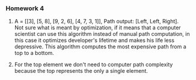 ### Homework 4

1) A = [[3], [5, 8], [9, 2, 6], [4, 7, 3, 1]],
   Path output: [Left, Left, Right].  
   Not sure what is meant by 
   optimization, if it means that a computer scientist can use
   this algorithm instead of manual path computation, in this case
   it optimizes developer's lifetime and makes his life less depressive.
   This algorithm computes the most expensive path from a top to a bottom.
   
2)  For the top element we don't need to computer path
    complexity because the top represents the only a 
    single element.
   
